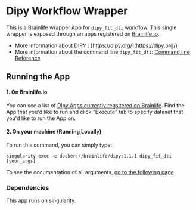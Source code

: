 # Dipy Workflow Wrapper

This is a Brainlife wrapper App for `dipy_fit_dti` workflow. This single wrapper is exposed through an apps registered on [Brainlife.io](https://brainlife.io).

- More information about DIPY : [https://dipy.org/](https://dipy.org/)
- More information about the command line `dipy_fit_dti`: [Command line Reference](https://dipy.org/documentation/latest/reference_cmd/dipy_fit_dti/)

## Running the App

#### 1. On Brainlife.io

You can see a list of [Dipy Apps currently regsitered on Brainlife](https://brainlife.io/apps#dipy). Find the App that you'd like to run and click "Execute" tab to specify dataset that you'd like to run the App on.

#### 2. On  your machine (Running Locally)

To run this command, you can simply type:

`singularity exec -e docker://brainlife/dipy:1.1.1 dipy_fit_dti [your_args]`

To see the documentation of all arguments, [go to the following page](https://dipy.org/documentation/1.1.1./reference_cmd/dipy_fit_dti/)

### Dependencies

This app runs on [singularity](https://www.sylabs.io/singularity/).
